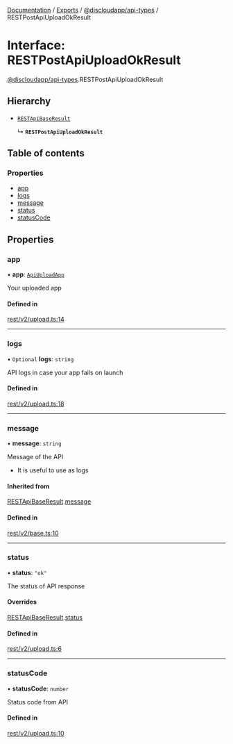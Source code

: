 [Documentation](../README.md) / [Exports](../modules.md) / [@discloudapp/api-types](../modules/discloudapp_api_types.md) / RESTPostApiUploadOkResult

# Interface: RESTPostApiUploadOkResult

[@discloudapp/api-types](../modules/discloudapp_api_types.md).RESTPostApiUploadOkResult

## Hierarchy

- [`RESTApiBaseResult`](discloudapp_api_types.RESTApiBaseResult.md)

  ↳ **`RESTPostApiUploadOkResult`**

## Table of contents

### Properties

- [app](discloudapp_api_types.RESTPostApiUploadOkResult.md#app)
- [logs](discloudapp_api_types.RESTPostApiUploadOkResult.md#logs)
- [message](discloudapp_api_types.RESTPostApiUploadOkResult.md#message)
- [status](discloudapp_api_types.RESTPostApiUploadOkResult.md#status)
- [statusCode](discloudapp_api_types.RESTPostApiUploadOkResult.md#statuscode)

## Properties

### app

• **app**: [`ApiUploadApp`](discloudapp_api_types.ApiUploadApp.md)

Your uploaded app

#### Defined in

[rest/v2/upload.ts:14](https://github.com/discloud/discloud.app/blob/99d4db4/packages/api-types/rest/v2/upload.ts#L14)

___

### logs

• `Optional` **logs**: `string`

API logs in case your app fails on launch

#### Defined in

[rest/v2/upload.ts:18](https://github.com/discloud/discloud.app/blob/99d4db4/packages/api-types/rest/v2/upload.ts#L18)

___

### message

• **message**: `string`

Message of the API
- It is useful to use as logs

#### Inherited from

[RESTApiBaseResult](discloudapp_api_types.RESTApiBaseResult.md).[message](discloudapp_api_types.RESTApiBaseResult.md#message)

#### Defined in

[rest/v2/base.ts:10](https://github.com/discloud/discloud.app/blob/99d4db4/packages/api-types/rest/v2/base.ts#L10)

___

### status

• **status**: ``"ok"``

The status of API response

#### Overrides

[RESTApiBaseResult](discloudapp_api_types.RESTApiBaseResult.md).[status](discloudapp_api_types.RESTApiBaseResult.md#status)

#### Defined in

[rest/v2/upload.ts:6](https://github.com/discloud/discloud.app/blob/99d4db4/packages/api-types/rest/v2/upload.ts#L6)

___

### statusCode

• **statusCode**: `number`

Status code from API

#### Defined in

[rest/v2/upload.ts:10](https://github.com/discloud/discloud.app/blob/99d4db4/packages/api-types/rest/v2/upload.ts#L10)
